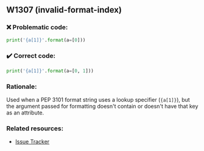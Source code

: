 ## W1307 (invalid-format-index)

### :x: Problematic code:

```python
print('{a[1]}'.format(a=[0]))
```

### :heavy_check_mark: Correct code:

```python
print('{a[1]}'.format(a=[0, 1]))
```

### Rationale:

Used when a PEP 3101 format string uses a lookup specifier (`{a[1]}`), but the
argument passed for formatting doesn't contain or doesn't have that key as an
attribute.

### Related resources:

- [Issue Tracker](https://github.com/PyCQA/pylint/issues?q=is%3Aissue+%22invalid-format-index%22+OR+%22W1307%22)
